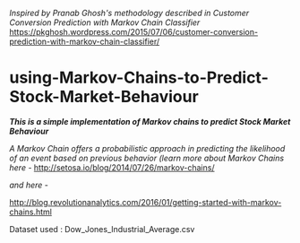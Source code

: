 *Inspired by Pranab Ghosh's methodology described in Customer Conversion Prediction with Markov Chain Classifier*
https://pkghosh.wordpress.com/2015/07/06/customer-conversion-prediction-with-markov-chain-classifier/

# using-Markov-Chains-to-Predict-Stock-Market-Behaviour
***This is a simple implementation of Markov chains to predict Stock Market Behaviour***

*A Markov Chain offers a probabilistic approach in predicting the likelihood of an event 
based on previous behavior (learn more about Markov Chains here -* 
http://setosa.io/blog/2014/07/26/markov-chains/ 

*and here -* 

http://blog.revolutionanalytics.com/2016/01/getting-started-with-markov-chains.html

Dataset used : Dow_Jones_Industrial_Average.csv
